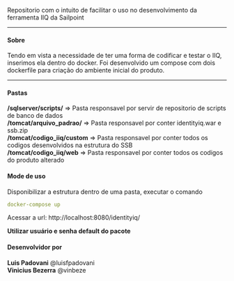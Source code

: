 Repositorio com o intuito de facilitar o uso no desenvolvimento da ferramenta IIQ da Sailpoint

------------
<h4>Sobre </h4>
<p>Tendo em vista a necessidade de ter uma forma de codificar e testar o IIQ, inserimos ela dentro do docker.
Foi desenvolvido um compose com dois dockerfile para criação do ambiente inicial do produto.</p>

------------


<h4>Pastas </h4>
<b>/sqlserver/scripts/</b> => Pasta responsavel por servir de repositorio de scripts de banco de dados </br>
<b>/tomcat/arquivo_padrao/</b> => Pasta responsavel por conter identityiq.war e ssb.zip</br>
<b>/tomcat/codigo_iiq/custom</b> => Pasta responsavel por conter todos os codigos desenvolvidos na estrutura do SSB</br>
<b>/tomcat/codigo_iiq/web</b> => Pasta responsavel por conter todos os codigos do produto alterado</br>

<h4>Mode de uso</h4>
<p> Disponibilizar a estrutura dentro de uma pasta, executar o comando</p>

```yaml
docker-compose up
```

Acessar a url:  http://localhost:8080/identityiq/

<b>Utilizar usuário e senha default do pacote</b>


<h4>Desenvolvidor por </h4>
<b>Luis Padovani</b> @luisfpadovani <br/>
<b>Vinicius Bezerra</b> @vinbeze
